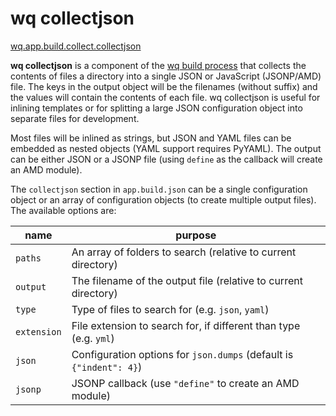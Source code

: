 wq collectjson
==============

[wq.app.build.collect.collectjson]

**wq collectjson** is a component of the [wq build process] that collects the contents of files a directory into a single JSON or JavaScript (JSONP/AMD) file.  The keys in the output object will be the filenames (without suffix) and the values will contain the contents of each file.  wq collectjson is useful for inlining templates or for splitting a large JSON configuration object into separate files for development.

Most files will be inlined as strings, but JSON and YAML files can be embedded as nested objects (YAML support requires PyYAML).  The output can be either JSON or a JSONP file (using `define` as the callback will create an AMD module).

The `collectjson` section in `app.build.json` can be a single configuration object or an array of configuration objects (to create multiple output files).  The available options are:

 name | purpose
------|---------
`paths` | An array of folders to search (relative to current directory)
`output` | The filename of the output file (relative to current directory)
`type` | Type of files to search for (e.g. `json`, `yaml`)
`extension` | File extension to search for, if different than type (e.g. `yml`)
`json` | Configuration options for `json.dumps` (default is `{"indent": 4}`)
`jsonp` | JSONP callback (use `"define"` to create an AMD module)

[wq build process]: http://wq.io/docs/build
[wq.app.build.collect.collectjson]: https://github.com/wq/wq.app/blob/v0.7.1/build/collect.py#L56-L84
